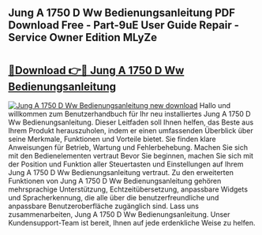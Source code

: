 ## Jung A 1750 D Ww Bedienungsanleitung PDF Download Free - Part-9uE User Guide Repair - Service Owner Edition MLyZe

# <h2><a href="http://df31jd.blite.top/?on=Jung+A+1750+D+Ww+Bedienungsanleitung">🔗Download 👉🔴 Jung A 1750 D Ww Bedienungsanleitung</a></h2>

[![Jung A 1750 D Ww Bedienungsanleitung new download](https://i.imgur.com/lujVjoI.png)](http://df31jd.blite.top/?on=Jung+A+1750+D+Ww+Bedienungsanleitung)
Hallo und willkommen zum Benutzerhandbuch für Ihr neu installiertes Jung A 1750 D Ww Bedienungsanleitung. Dieser Leitfaden soll Ihnen helfen, das Beste aus Ihrem Produkt herauszuholen, indem er einen umfassenden Überblick über seine Merkmale, Funktionen und Vorteile bietet. Sie finden klare Anweisungen für Betrieb, Wartung und Fehlerbehebung. Machen Sie sich mit den Bedienelementen vertraut Bevor Sie beginnen, machen Sie sich mit der Position und Funktion aller Steuertasten und Einstellungen auf Ihrem Jung A 1750 D Ww Bedienungsanleitung vertraut. Zu den erweiterten Funktionen von Jung A 1750 D Ww Bedienungsanleitung gehören mehrsprachige Unterstützung, Echtzeitübersetzung, anpassbare Widgets und Spracherkennung, die alle über die benutzerfreundliche und anpassbare Benutzeroberfläche zugänglich sind. Lass uns zusammenarbeiten, Jung A 1750 D Ww Bedienungsanleitung. Unser Kundensupport-Team ist bereit, Ihnen auf jede erdenkliche Weise zu helfen.
